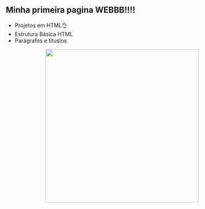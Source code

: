 ## Minha primeira pagina WEBBB!!!!
* Projetos em HTML👌
* Estrutura Básica HTML
* Parágrafos e títuslos
  
  
  
<img align="right" height="400" src="https://i.pinimg.com/originals/47/12/89/471289cde2490c80f60d5e85bcdfb6da.gif" />
